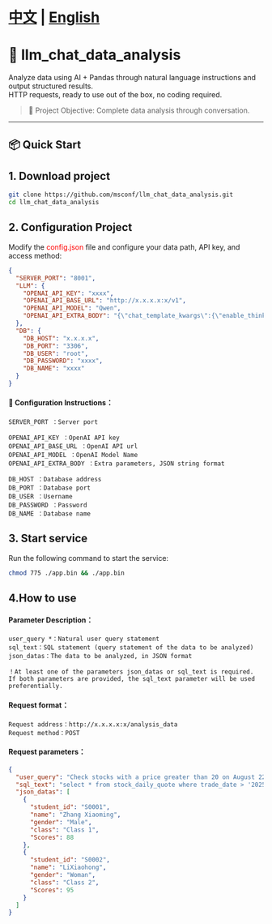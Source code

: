 # [中文](README.md) | [English](README-en.md)

# 🚀 llm_chat_data_analysis

Analyze data using AI + Pandas through natural language instructions and output structured results.  
HTTP requests, ready to use out of the box, no coding required.

> 📌 Project Objective: Complete data analysis through conversation.

---

## 📦 Quick Start

## 1. Download project

```bash
git clone https://github.com/msconf/llm_chat_data_analysis.git
cd llm_chat_data_analysis
```

## 2. Configuration Project

Modify the <span style="color:red;">config.json</span> file and configure your data path, API key, and access method:

```json
{
  "SERVER_PORT": "8001",
  "LLM": {
    "OPENAI_API_KEY": "xxxx",
    "OPENAI_API_BASE_URL": "http://x.x.x.x:x/v1",
    "OPENAI_API_MODEL": "Qwen",
    "OPENAI_API_EXTRA_BODY": "{\"chat_template_kwargs\":{\"enable_thinking\":false}}"
  },
  "DB": {
    "DB_HOST": "x.x.x.x",
    "DB_PORT": "3306",
    "DB_USER": "root",
    "DB_PASSWORD": "xxxx",
    "DB_NAME": "xxxx"
  }
}
```

#### 📌 Configuration Instructions：

    SERVER_PORT ：Server port

    OPENAI_API_KEY ：OpenAI API key
    OPENAI_API_BASE_URL ：OpenAI API url
    OPENAI_API_MODEL ：OpenAI Model Name
    OPENAI_API_EXTRA_BODY ：Extra parameters, JSON string format

    DB_HOST ：Database address
    DB_PORT ：Database port
    DB_USER ：Username
    DB_PASSWORD ：Password
    DB_NAME ：Database name

## 3. Start service

Run the following command to start the service:

```bash
chmod 775 ./app.bin && ./app.bin
 ```

## 4.How to use

#### Parameter Description：

    user_query *：Natural user query statement
    sql_text：SQL statement (query statement of the data to be analyzed)
    json_datas：The data to be analyzed, in JSON format

    ！At least one of the parameters json_datas or sql_text is required. If both parameters are provided, the sql_text parameter will be used preferentially.

#### Request format：

    Request address：http://x.x.x.x:x/analysis_data
    Request method：POST

#### Request parameters：

```json
{
  "user_query": "Check stocks with a price greater than 20 on August 22, 2025",
  "sql_text": "select * from stock_daily_quote where trade_date > '2025-08-20'",
  "json_datas": [
    {
      "student_id": "S0001",
      "name": "Zhang Xiaoming",
      "gender": "Male",
      "class": "Class 1",
      "Scores": 88
    },
    {
      "student_id": "S0002",
      "name": "LiXiaohong",
      "gender": "Woman",
      "class": "Class 2",
      "Scores": 95
    }
  ]
}
```
